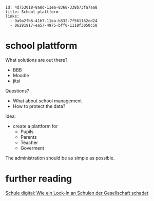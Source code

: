 
```
id: 4d753018-8a8d-11ea-8368-338b73fa7aa8
title: School plattform
links:
  - 9a9a2fb6-41b7-11ea-b332-7f561162cd24
  - 06281917-ea57-4975-bff0-1118f3050c50
```

# school plattform

What solutions are out there?

* BBB
* Moodle
* jitsi

Questions?

* What about school management
* How to protect the data?

Idea:

* create a plattform for
  * Pupils
  * Parents
  * Teacher
  * Goverment

The administration should be as simple as possible.

# further reading

[Schule digital: Wie ein Lock-In an Schulen der Gesellschaft schadet][1]

[1]: https://www.heise.de/hintergrund/Schule-digital-Wie-der-Lock-In-Effekt-unsere-Schulen-beschraenkt-6006927.html
